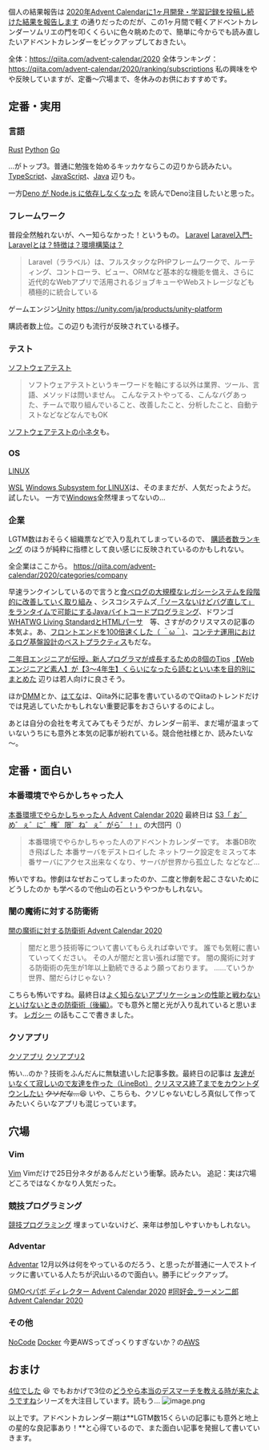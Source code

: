 個人の結果報告は [2020年Advent Calendarに1ヶ月開発・学習記録を投稿し続けた結果を報告します](https://qiita.com/e99h2121/items/6c5ed537cea35f85d09e) の通りだったのだが、この1ヶ月間で軽くアドベントカレンダーソムリエの門を叩くくらいに色々眺めたので、簡単に今からでも読み直したいアドベントカレンダーをピックアップしておきたい。

全体：https://qiita.com/advent-calendar/2020
全体ランキング：https://qiita.com/advent-calendar/2020/ranking/subscriptions
私の興味をやや反映していますが、定番～穴場まで、冬休みのお供におすすめです。


## 定番・実用

### 言語
[Rust](https://qiita.com/advent-calendar/2020/rust)
[Python](https://qiita.com/advent-calendar/2020/python)
[Go](https://qiita.com/advent-calendar/2020/go)

...がトップ3。普通に勉強を始めるキッカケならこの辺りから読みたい。
[TypeScript](https://qiita.com/advent-calendar/2020/typescript)、[JavaScript](https://qiita.com/advent-calendar/2020/javascript)、[Java](https://qiita.com/advent-calendar/2020/java) 辺りも。

一方[Deno が Node.js に依存しなくなった](https://qiita.com/kt3k/items/74cb8fef07f9a47e53f7) を読んでDeno注目したいと思った。


### フレームワーク

普段全然触れないが、へー知らなかった！というもの。
[Laravel](https://qiita.com/advent-calendar/2020/laravel)
[Laravel入門-Laravelとは？特徴は？環境構築は？](https://qiita.com/torisankanasan/items/e7fb97e209d770970800)

>Laravel（ララベル）は、フルスタックなPHPフレームワークで、ルーティング、コントローラ、ビュー、ORMなど基本的な機能を備え、さらに近代的なWebアプリで活用されるジョブキューやWebストレージなども積極的に統合している

ゲームエンジン[Unity](https://qiita.com/advent-calendar/2020/unity)
https://unity.com/ja/products/unity-platform

購読者数上位。この辺りも流行が反映されている様子。


### テスト
[ソフトウェアテスト](https://qiita.com/advent-calendar/2020/softwaretesting)
> ソフトウェアテストというキーワードを軸にする以外は業界、ツール、言語、メソッドは問いません。
こんなテストやってる、こんなバグあった、チームで取り組んでいること、改善したこと、分析したこと、自動テストなどなどなんでもOK

[ソフトウェアテストの小ネタ](https://qiita.com/advent-calendar/2020/software-testing-koneta)も。

### OS
[LINUX](https://qiita.com/advent-calendar/2020/linux)

[WSL](https://qiita.com/advent-calendar/2020/wsl)
[Windows Subsystem for LINUX](https://www.buildinsider.net/enterprise/wsl/01#whatiswsl)は、そのままだが、人気だったようだ。試したい。
一方で[Windows](https://qiita.com/advent-calendar/2020/windows)全然埋まってないの...


### 企業
LGTM数はおそらく組織票などで入り乱れてしまっているので、
[購読者数ランキング](https://qiita.com/advent-calendar/2020/ranking/subscriptions/categories/company) のほうが純粋に指標として良い感じに反映されているのかもしれない。

全企業はここから。
https://qiita.com/advent-calendar/2020/categories/company

早速ランクインしているので言うと[食べログの大規模なレガシーシステムを段階的に改善していく取り組み](https://qiita.com/tkyowa/items/6417b0a7895399f8f9be) 、シスコシステムズ[「ソースないけどバグ直して」をランタイムで可能にするJavaバイトコードプログラミング](https://qiita.com/cilto/items/b6c3693a542666528477)、ドワンゴ [WHATWG Living StandardとHTMLパーサ](https://qiita.com/namusyaka/items/f10ce88e6f8bf322b0ff)　等、さすがのクリスマスの記事の本気よ。あ、[フロントエンドを100倍速くした（ ＾ω＾）](https://qiita.com/nanocloudx/items/ed53c1cdb90f8d0f120c)、[コンテナ運用におけるログ基盤設計のベストプラクティス](https://qiita.com/naomichi-y/items/6eeebd21adf8e771a8e7)もだな。

[二年目エンジニアが伝授。新人プログラマが成長するための8個のTips](https://qiita.com/strelka0219/items/7ff902ea80e8766b7503)
[【Webエンジニアど素人】が【3〜4年生】くらいになったら読むといい本を目的別にまとめた](https://qiita.com/JunyaShibato/items/59743191e4883bc1c517)
辺りは若人向けに良さそう。 

ほか[DMM](https://qiita.com/advent-calendar/2020/dmm)とか、[はてな](https://qiita.com/advent-calendar/2020/hatena)は、Qiita外に記事を書いているのでQiitaのトレンドだけでは見逃していたかもしれない重要記事をおさらいするのによし。
  
あとは自分の会社を考えてみてもそうだが、カレンダー前半、まだ場が温まっていないうちにも意外と本気の記事が紛れている。競合他社様とか、読みたいな～。


## 定番・面白い

### 本番環境でやらかしちゃった人
[本番環境でやらかしちゃった人 Advent Calendar 2020](https://qiita.com/advent-calendar/2020/yarakashi-production)
最終日は [S3「 お゛め゛ぇ゛に゛権゛限゛ね゛ぇ゛がら゛！」](https://qiita.com/tsumita7/items/b8120e3ac5b79019e994) の大団円（）
> 本番環境でやらかしちゃった人のアドベントカレンダーです。
本番DB吹き飛ばした
本番サーバをデストロイした
ネットワーク設定をミスって本番サーバにアクセス出来なくなり、サーバが世界から孤立した
などなど...

怖いですね。惨劇はなぜおこってしまったのか、二度と惨劇を起こさないためにどうしたのか も学べるので他山の石というやつかもしれない。


### 闇の魔術に対する防衛術

[闇の魔術に対する防衛術 Advent Calendar 2020](https://qiita.com/advent-calendar/2020/yaminomajutu)
> 闇だと思う技術等について書いてもらえれば幸いです。
誰でも気軽に書いていってください。
その人が闇だと言い張れば闇です。
闇の魔術に対する防衛術の先生が1年以上勤続できるよう願っております。
……ていうか世界、闇だらけじゃない？

こちらも怖いですね。最終日は[よく知らないアプリケーションの性能と戦わないといけないときの防衛術（後編）](https://qiita.com/nfujita55a/items/213d32f04f3cdcf7d248)。でも意外と闇と光が入り乱れていると思います。
[レガシー](https://qiita.com/e99h2121/items/4a0aa999b40f9a2b30bd) の話もここで書きました。

### クソアプリ

[クソアプリ](https://qiita.com/advent-calendar/2020/kuso-app)
[クソアプリ2](https://qiita.com/advent-calendar/2020/kuso-app2)

怖い...のか？技術をふんだんに無駄遣いした記事多数。最終日の記事は
[友達がいなくて寂しいので友達を作った（LineBot）](https://qiita.com/Yui_active/items/04ccc89164c6bb57b09b)
[クリスマス終了までをカウントダウンしたい](https://qiita.com/kapiemon/items/222ad453d215dbca8b9f)
<s>クソだな...</s>:laughing: いや、こちらも、クソじゃないむしろ真似して作ってみたいくらいなアプリも混じっています。


## 穴場

### Vim
[Vim](https://qiita.com/advent-calendar/2020/vim)
Vimだけで25日分ネタがあるんだという衝撃。読みたい。
追記：実は穴場どころではなくかなり人気だった。

### 競技プログラミング
[競技プログラミング](https://qiita.com/advent-calendar/2020/competitive-programming)
埋まっていないけど、来年は参加しやすいかもしれない。

### Adventar
[Adventar](https://adventar.org/)
12月以外は何をやっているのだろう、と思ったが普通に一人でストイックに書いている人たちが沢山いるので面白い。勝手にピックアップ。

[GMOペパボ ディレクター Advent Calendar 2020](https://adventar.org/calendars/5424)
[#同好会_ラーメン二郎 Advent Calendar 2020](https://adventar.org/calendars/5990) 

### その他
[NoCode](https://qiita.com/advent-calendar/2020/nocode)
[Docker](https://qiita.com/advent-calendar/2020/docker)
今更AWSってざっくりすぎないか？の[AWS](https://qiita.com/advent-calendar/2020/aws)


## おまけ

[4位でした](https://qiita.com/advent-calendar/2020/mba) :laughing: 
でもおかげで3位の[どうやら本当のデスマーチを教える時が来たようですね](https://qiita.com/tanakahisateru/items/812fd9128259b6c5dfd9)シリーズを大注目しています。読もう...
![image.png](https://qiita-image-store.s3.ap-northeast-1.amazonaws.com/0/93824/2f9b1a5b-c10b-9555-844d-3ee9cbf497e0.png)

以上です。アドベントカレンダー期は**LGTM数15くらいの記事にも意外と地上の星的な良記事あり！**と心得ているので、また面白い記事を発掘して書いていきます。
